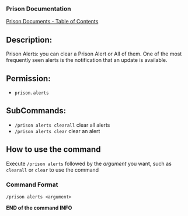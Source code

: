 ### Prison Documentation 
[Prison Documents - Table of Contents](../prison_docs_000_toc.md)

## Description:

Prison Alerts: you can clear a Prison Alert or All of them. One of the most frequently seen alerts is the notification that an update is available. 

## Permission:

- `prison.alerts`

## SubCommands:

- `/prison alerts clearall` clear all alerts
- `/prison alerts clear` clear an alert

## How to use the command

Execute `/prison alerts` followed by the *argument* you want, such as `clearall` or `clear` to use the command


### Command Format

`/prison alerts <argument>`

**END of the command INFO**